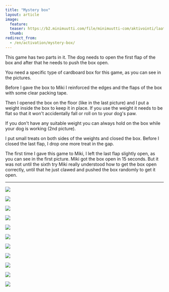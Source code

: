 ```yaml
---
title: "Mystery box"
layout: article
image:
  feature:
  teaser: https://b2.minimuutti.com/file/minimuutti-com/aktivointi/laatikon-arvoitus/DS08867-245px.jpg
  thumb:
redirect_from:
  - /en/activation/mystery-box/
---
```


This game has two parts in it. The dog needs to open the first flap of the box and after that he needs to push the box open.

You need a specific type of cardboard box for this game, as you can see in the pictures.

Before I gave the box to Miki I reinforced the edges and the flaps of the box with some clear packing tape.

Then I opened the box on the floor (like in the last picture) and I put a weight inside the box to keep it in place. If you use the weight it needs to be flat so that it won't accidentally fall or roll on to your dog's paw.

If you don't have any suitable weight you can always hold on the box while your dog is working (2nd picture).

I put small treats on both sides of the weights and closed the box. Before I closed the last flap, I drop one  more treat in the gap.

The first time I gave this game to Miki, I left the last flap slightly open, as you can see in the first picture. Miki got the box open in 15 seconds. But it was not until the sixth try Miki really understood how to get the box open correctly, until that he just clawed and pushed the box randomly to get it open.

---

![](https://b2.minimuutti.com/file/minimuutti-com/aktivointi/laatikon-arvoitus/DS08301-800px.jpg)

![](https://b2.minimuutti.com/file/minimuutti-com/aktivointi/laatikon-arvoitus/DS08398-800px.jpg)

![](https://b2.minimuutti.com/file/minimuutti-com/aktivointi/laatikon-arvoitus/DS08865-800px.jpg)

![](https://b2.minimuutti.com/file/minimuutti-com/aktivointi/laatikon-arvoitus/DS08866-800px.jpg)

![](https://b2.minimuutti.com/file/minimuutti-com/aktivointi/laatikon-arvoitus/DS08867-800px.jpg)

![](https://b2.minimuutti.com/file/minimuutti-com/aktivointi/laatikon-arvoitus/DS08868-800px.jpg)

![](https://b2.minimuutti.com/file/minimuutti-com/aktivointi/laatikon-arvoitus/DS08871-800px.jpg)

![](https://b2.minimuutti.com/file/minimuutti-com/aktivointi/laatikon-arvoitus/DS08873-800px.jpg)

![](https://b2.minimuutti.com/file/minimuutti-com/aktivointi/laatikon-arvoitus/DS08874-800px.jpg)

![](https://b2.minimuutti.com/file/minimuutti-com/aktivointi/laatikon-arvoitus/DS09008-800px.jpg)

![](https://b2.minimuutti.com/file/minimuutti-com/aktivointi/laatikon-arvoitus/DS09009-800px.jpg)
